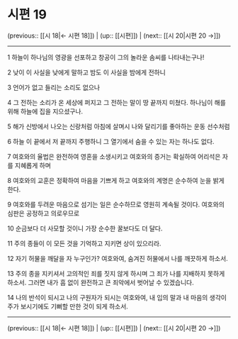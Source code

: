 # 시편 19

(previous:: [[시 18|← 시편 18]]) | (up:: [[시편]]) | (next:: [[시 20|시편 20 →]])

***




1 
하늘이 하나님의 영광을 선포하고 창공이 그의 놀라운 솜씨를 나타내는구나! 



2 
낮이 이 사실을 낮에게 말하고 밤도 이 사실을 밤에게 전하니 



3 
언어가 없고 들리는 소리도 없으나 



4 
그 전하는 소리가 온 세상에 퍼지고 그 전하는 말이 땅 끝까지 미쳤다. 하나님이 해를 위해 하늘에 집을 지으셨구나. 



5 
해가 신방에서 나오는 신랑처럼 아침에 살며시 나와 달리기를 좋아하는 운동 선수처럼 



6 
하늘 이 끝에서 저 끝까지 주행하니 그 열기에서 숨을 수 있는 자는 하나도 없다. 



7 
여호와의 율법은 완전하여 영혼을 소생시키고 여호와의 증거는 확실하여 어리석은 자를 지혜롭게 하며 



8 
여호와의 교훈은 정확하여 마음을 기쁘게 하고 여호와의 계명은 순수하여 눈을 밝게 한다. 



9 
여호와를 두려운 마음으로 섬기는 일은 순수하므로 영원히 계속될 것이다. 여호와의 심판은 공정하고 의로우므로 



10 
순금보다 더 사모할 것이니 가장 순수한 꿀보다도 더 달다. 



11 
주의 종들이 이 모든 것을 기억하고 지키면 상이 있으리라. 



12 
자기 허물을 깨달을 자 누구인가? 여호와여, 숨겨진 허물에서 나를 깨끗하게 하소서. 



13 
주의 종을 지키셔서 고의적인 죄를 짓지 않게 하시며 그 죄가 나를 지배하지 못하게 하소서. 그러면 내가 흠 없이 완전하고 큰 죄악에서 벗어날 수 있겠습니다. 



14 
나의 반석이 되시고 나의 구원자가 되시는 여호와여, 내 입의 말과 내 마음의 생각이 주가 보시기에도 기뻐할 만한 것이 되게 하소서.

***

(previous:: [[시 18|← 시편 18]]) | (up:: [[시편]]) | (next:: [[시 20|시편 20 →]])
